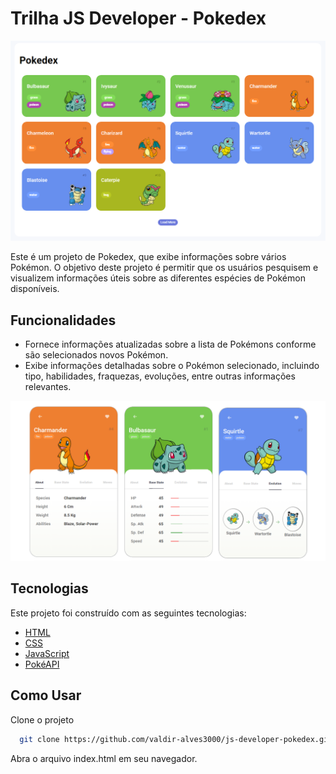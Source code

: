 # Trilha JS Developer - Pokedex

![Lista de Pokemons](./assets/img/pokemon-list.png)

Este é um projeto de Pokedex, que exibe informações sobre vários Pokémon. O objetivo deste projeto é permitir que os usuários pesquisem e visualizem informações úteis sobre as diferentes espécies de Pokémon disponíveis.

## Funcionalidades

- Fornece informações atualizadas sobre a lista de Pokémons conforme são selecionados novos Pokémon.
- Exibe informações detalhadas sobre o Pokémon selecionado, incluindo tipo, habilidades, fraquezas, evoluções, entre outras informações relevantes.

![Informações do Pokemon](./assets/img/pokemon-card.png)

## Tecnologias

Este projeto foi construído com as seguintes tecnologias:

- [HTML]("https://developer.mozilla.org/pt-BR/docs/Learn/Getting_started_with_the_web/HTML_basics")
- [CSS]("https://www.w3schools.com/css/default.asp)
- [JavaScript]("https://developer.mozilla.org/en-US/docs/Web/javascript)
- [PokéAPI]()

## Como Usar

Clone o projeto

```bash
  git clone https://github.com/valdir-alves3000/js-developer-pokedex.git
```

Abra o arquivo index.html em seu navegador.
